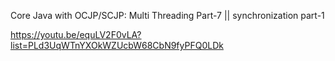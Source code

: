 Core Java with OCJP/SCJP: Multi Threading Part-7 || synchronization part-1

https://youtu.be/equLV2F0vLA?list=PLd3UqWTnYXOkWZUcbW68CbN9fyPFQ0LDk